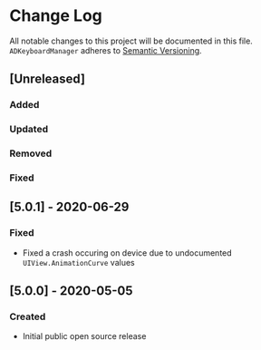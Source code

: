 # Change Log
All notable changes to this project will be documented in this file.
`ADKeyboardManager` adheres to [Semantic Versioning](http://semver.org/).

## [Unreleased]

### Added

### Updated

### Removed

### Fixed

## [5.0.1] - 2020-06-29

### Fixed
- Fixed a crash occuring on device due to undocumented `UIView.AnimationCurve` values

## [5.0.0] - 2020-05-05

### Created
- Initial public open source release
